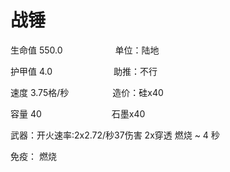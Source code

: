 # 战锤
生命值 550.0&emsp;&emsp;&emsp;&emsp;&emsp;&emsp;单位：陆地

护甲值   4.0&emsp;&emsp;&emsp;&emsp;&emsp;&emsp;&emsp;助推：不行

速度	   3.75格/秒&emsp;&emsp;&emsp;&emsp;&emsp;造价：硅x40

容量	   40&emsp;&emsp;&emsp;&emsp;&emsp;&emsp;&emsp;&emsp;石墨x40

武器：开火速率:2x2.72/秒37伤害 2x穿透 燃烧 ~ 4 秒

免疫：	燃烧
